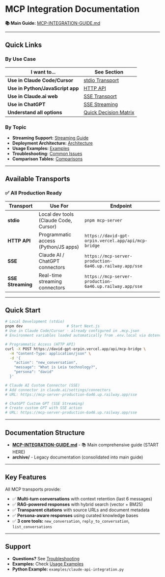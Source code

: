 # MCP Integration Documentation

**📚 Main Guide:** [MCP-INTEGRATION-GUIDE.md](MCP-INTEGRATION-GUIDE.md)

---

## Quick Links

### By Use Case

| I want to... | See Section |
|--------------|-------------|
| **Use in Claude Code/Cursor** | [stdio Transport](MCP-INTEGRATION-GUIDE.md#1-stdio-local) |
| **Use in Python/JavaScript app** | [HTTP API](MCP-INTEGRATION-GUIDE.md#2-http-api) |
| **Use in Claude.ai web** | [SSE Transport](MCP-INTEGRATION-GUIDE.md#3-sse-server-sent-events) |
| **Use in ChatGPT** | [SSE Streaming](MCP-INTEGRATION-GUIDE.md#streaming-support) |
| **Understand all options** | [Quick Decision Matrix](MCP-INTEGRATION-GUIDE.md#quick-decision-matrix) |

### By Topic

- **Streaming Support:** [Streaming Guide](MCP-INTEGRATION-GUIDE.md#streaming-support)
- **Deployment Architecture:** [Architecture](MCP-INTEGRATION-GUIDE.md#deployment-architecture)
- **Usage Examples:** [Examples](MCP-INTEGRATION-GUIDE.md#usage-examples)
- **Troubleshooting:** [Common Issues](MCP-INTEGRATION-GUIDE.md#troubleshooting)
- **Comparison Tables:** [Comparisons](MCP-INTEGRATION-GUIDE.md#comparison-tables)

---

## Available Transports

### ✅ All Production Ready

| Transport | Use For | Endpoint |
|-----------|---------|----------|
| **stdio** | Local dev tools (Claude Code, Cursor) | `pnpm mcp-server` |
| **HTTP API** | Programmatic access (Python/JS apps) | `https://david-gpt-orpin.vercel.app/api/mcp-bridge` |
| **SSE** | Claude AI / ChatGPT connectors | `https://mcp-server-production-6a46.up.railway.app/sse` |
| **SSE Streaming** | Real-time streaming connectors | `https://mcp-server-production-6a46.up.railway.app/sse` |

---

## Quick Start

```bash
# Local Development (stdio)
pnpm dev                    # Start Next.js
# Use in Claude Code/Cursor - already configured in .mcp.json
# Environment variables loaded automatically from .env.local via dotenv

# Programmatic Access (HTTP API)
curl -X POST https://david-gpt-orpin.vercel.app/api/mcp-bridge \
  -H "Content-Type: application/json" \
  -d '{
    "action": "new_conversation",
    "message": "What is Leia technology?",
    "persona": "david"
  }'

# Claude AI Custom Connector (SSE)
# Add connector in claude.ai/settings/connectors
# URL: https://mcp-server-production-6a46.up.railway.app/sse

# ChatGPT Custom GPT (SSE Streaming)
# Create custom GPT with SSE action
# URL: https://mcp-server-production-6a46.up.railway.app/sse
```

---

## Documentation Structure

- **[MCP-INTEGRATION-GUIDE.md](MCP-INTEGRATION-GUIDE.md)** - 📚 Main comprehensive guide (START HERE)
- **archive/** - Legacy documentation (consolidated into main guide)

---

## Key Features

All MCP transports provide:

- ✅ **Multi-turn conversations** with context retention (last 6 messages)
- ✅ **RAG-powered responses** with hybrid search (vector + BM25)
- ✅ **Transparent citations** with source URLs and document metadata
- ✅ **Persona-aware responses** using curated knowledge bases
- ✅ **3 core tools:** `new_conversation`, `reply_to_conversation`, `list_conversations`

---

## Support

- **Questions?** See [Troubleshooting](MCP-INTEGRATION-GUIDE.md#troubleshooting)
- **Examples:** Check [Usage Examples](MCP-INTEGRATION-GUIDE.md#usage-examples)
- **Python Example:** `examples/claude-api-integration.py`
